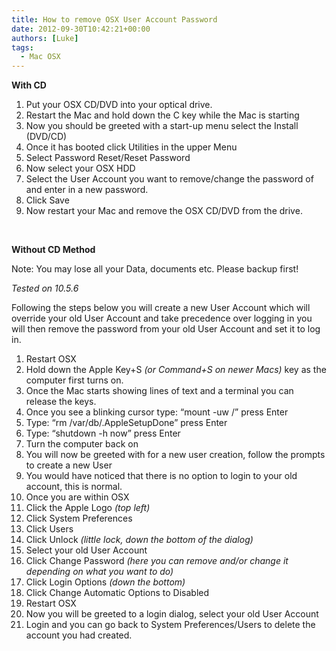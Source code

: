 ```yaml
---
title: How to remove OSX User Account Password
date: 2012-09-30T10:42:21+00:00
authors: [Luke]
tags:
  - Mac OSX
---
```

**With CD**

<ol start="1">
  <li>
    Put your OSX CD/DVD into your optical drive.
  </li>
  <li>
    Restart the Mac and hold down the C key while the Mac is starting
  </li>
  <li>
    Now you should be greeted with a start-up menu select the Install (DVD/CD)
  </li>
  <li>
    Once it has booted click Utilities in the upper Menu
  </li>
  <li>
    Select Password Reset/Reset Password
  </li>
  <li>
    Now select your OSX HDD
  </li>
  <li>
    Select the User Account you want to remove/change the password of and enter in a new password.
  </li>
  <li>
    Click Save
  </li>
  <li>
    Now restart your Mac and remove the OSX CD/DVD from the drive.
  </li>
</ol>

&nbsp;

**Without CD Method**

Note: You may lose all your Data, documents etc. Please backup first!

_Tested on 10.5.6_

Following the steps below you will create a new User Account which will override your old User Account and take precedence over logging in you will then remove the password from your old User Account and set it to log in.

<ol start="1">
  <li>
    Restart OSX
  </li>
  <li>
    Hold down the Apple Key+S <em>(or Command+S on newer Macs)</em> key as the computer first turns on.
  </li>
  <li>
    Once the Mac starts showing lines of text and a terminal you can release the keys.
  </li>
  <li>
    Once you see a blinking cursor type: “mount -uw /” press Enter
  </li>
  <li>
    Type: “rm /var/db/.AppleSetupDone” press Enter
  </li>
  <li>
    Type: “shutdown -h now” press Enter
  </li>
  <li>
    Turn the computer back on
  </li>
  <li>
    You will now be greeted with for a new user creation, follow the prompts to create a new User
  </li>
  <li>
    You would have noticed that there is no option to login to your old account, this is normal.
  </li>
  <li>
    Once you are within OSX
  </li>
  <li>
    Click the Apple Logo<em> (top left)</em>
  </li>
  <li>
    Click System Preferences
  </li>
  <li>
    Click Users
  </li>
  <li>
    Click Unlock <em>(little lock, down the bottom of the dialog)</em>
  </li>
  <li>
    Select your old User Account
  </li>
  <li>
    Click Change Password <em>(here you can remove and/or change it depending on what you want to do)</em>
  </li>
  <li>
    Click Login Options <em>(down the bottom)</em>
  </li>
  <li>
    Click Change Automatic Options to Disabled
  </li>
  <li>
    Restart OSX
  </li>
  <li>
    Now you will be greeted to a login dialog, select your old User Account
  </li>
  <li>
    Login and you can go back to System Preferences/Users to delete the account you had created.
  </li>
</ol>
